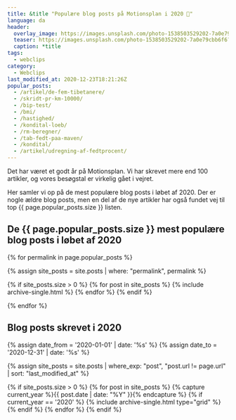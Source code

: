 ```yaml
---
title: &title "Populære blog posts på Motionsplan i 2020 🥇"
language: da
header:
  overlay_image: https://images.unsplash.com/photo-1538503529202-7a0e79cbb6f6?ixid=MXwxMjA3fDB8MHxwaG90by1wYWdlfHx8fGVufDB8fHw%3D&ixlib=rb-1.2.1&auto=format&fit=crop&w=1950&q=80
  teaser: https://images.unsplash.com/photo-1538503529202-7a0e79cbb6f6?ixid=MXwxMjA3fDB8MHxwaG90by1wYWdlfHx8fGVufDB8fHw%3D&ixlib=rb-1.2.1&auto=format&fit=crop&w=400&q=80
  caption: *title
tags:
  - webclips
category:
  - Webclips
last_modified_at: 2020-12-23T18:21:26Z
popular_posts:
  - /artikel/de-fem-tibetanere/
  - /skridt-pr-km-10000/
  - /bip-test/
  - /bmi/
  - /hastighed/
  - /kondital-loeb/
  - /rm-beregner/
  - /tab-fedt-paa-maven/
  - /kondital/
  - /artikel/udregning-af-fedtprocent/
---
```


Det har været et godt år på Motionsplan. Vi har skrevet mere end 100 artikler, og vores besøgstal er virkelig gået i vejret.

Her samler vi op på de mest populære blog posts i løbet af 2020. Der er nogle ældre blog posts, men en del af de nye artikler har også fundet vej til top {{ page.popular_posts.size }} listen.

## De {{ page.popular_posts.size }} mest populære blog posts i løbet af 2020

{% for permalink in page.popular_posts %}

{% assign site_posts = site.posts | where: "permalink", permalink %}

{% if site_posts.size > 0 %}
  {% for post in site_posts %}
    {% include archive-single.html %}
  {% endfor %}
{% endif %}

{% endfor %}

## Blog posts skrevet i 2020

{% assign date_from = '2020-01-01' | date: '%s' %}
{% assign date_to = '2020-12-31' | date: '%s' %}

{% assign site_posts = site.posts | where_exp: "post", "post.url != page.url" | sort: "last_modified_at" %}

<div class="feature__wrapper">

{% if site_posts.size > 0 %}
  {% for post in site_posts %}
    {% capture current_year %}{{ post.date | date: "%Y" }}{% endcapture %}
    {% if current_year == '2020' %}
      {% include archive-single.html type="grid" %}
    {% endif %}
  {% endfor %}
{% endif %}

</div>
